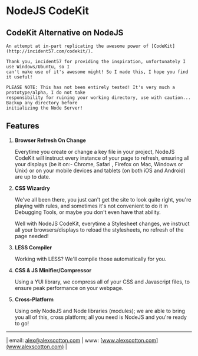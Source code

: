 NodeJS CodeKit
==============

## CodeKit Alternative on NodeJS

	An attempt at in-part replicating the awesome power of [CodeKit](http://incident57.com/codekit/).

	Thank you, incident57 for providing the inspiration, unfortunately I use Windows/Ubuntu, so I
	can't make use of it's awesome might! So I made this, I hope you find it useful!

	PLEASE NOTE: This has not been entirely tested! It's very much a prototype/alpha, I do not take 
	responsibility for ruining your working directory, use with caution... Backup any directory before
	initializing the Node Server!

Features
--------

1. **Browser Refresh On Change**

    Everytime you create or change a key file in your project, NodeJS CodeKit 
    will instruct every instance of your page to refresh, ensuring all your
    displays (be it on:- Chrome, Safari , Firefox on Mac, Windows or Unix) or
    on your mobile devices and tablets (on both iOS and Android) are up to date.

2. **CSS Wizardry**

    We've all been there, you just can't get the site to look quite right, you're
    playing with rules, and sometimes it's not convenient to do it in Debugging
    Tools, or maybe you don't even have that ability.

    Well with NodeJS CodeKit, everytime a Stylesheet changes, we instruct all your
    browsers/displays to reload the stylesheets, no refresh of the page needed!

3.  **LESS Compiler**
	
	Working with LESS? We'll compile those automatically for you.

4.	**CSS & JS Minifier/Compressor**
	
	Using a YUI library, we compress all of your CSS and Javascript files, to ensure
	peak performance on your webpage.

5.	**Cross-Platform**
	
	Using only NodeJS and Node libraries (modules); we are able to bring you all of
	this, cross platform; all you need is NodeJS and you're ready to go!

--------
| email: [alex@alexscotton.com](mailto:alex@alexscotton.com) | www: [www.alexscotton.com](www.alexscotton.com) |